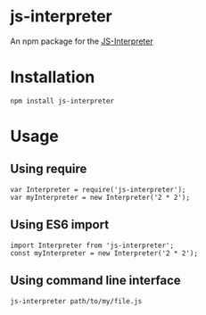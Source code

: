js-interpreter
==============

An npm package for the [JS-Interpreter](https://github.com/NeilFraser/JS-Interpreter)

# Installation

`npm install js-interpreter`

# Usage

## Using require

```
var Interpreter = require('js-interpreter');
var myInterpreter = new Interpreter('2 * 2');
```

## Using ES6 import

```
import Interpreter from 'js-interpreter';
const myInterpreter = new Interpreter('2 * 2');
```

## Using command line interface

```
js-interpreter path/to/my/file.js
```
